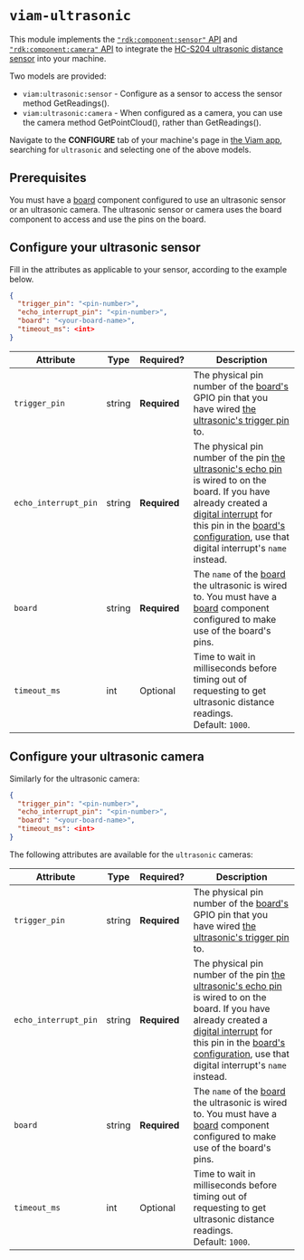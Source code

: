 # `viam-ultrasonic`

This module implements the [`"rdk:component:sensor"` API](https://docs.viam.com/components/sensor/) and [`"rdk:component:camera"` API](https://docs.viam.com/components/camera/) to integrate the [HC-S204 ultrasonic distance sensor](https://www.sparkfun.com/products/15569) into your machine.

Two models are provided:
* `viam:ultrasonic:sensor` - Configure as a sensor to access the sensor method GetReadings().
* `viam:ultrasonic:camera` - When configured as a camera, you can use the camera method GetPointCloud(), rather than GetReadings().

Navigate to the **CONFIGURE** tab of your machine's page in [the Viam app](https://app.viam.com), searching for `ultrasonic` and selecting one of the above models.

## Prerequisites

You must have a [board](https://docs.viam.com/components/board/) component configured to use an ultrasonic sensor or an ultrasonic camera.
The ultrasonic sensor or camera uses the board component to access and use the pins on the board.

## Configure your ultrasonic sensor
Fill in the attributes as applicable to your sensor, according to the example below.

```json
{
  "trigger_pin": "<pin-number>",
  "echo_interrupt_pin": "<pin-number>",
  "board": "<your-board-name>",
  "timeout_ms": <int>
}
```


| Attribute | Type | Required? | Description |
| --------- | ---- | --------- | ----------- |
| `trigger_pin` | string | **Required** | The physical pin number of the [board's](https://docs.viam.com/components/board/) GPIO pin that you have wired [the ultrasonic's trigger pin](https://www.sparkfun.com/products/15569) to. |
| `echo_interrupt_pin` | string | **Required** | The physical pin number of the pin [the ultrasonic's echo pin](https://www.sparkfun.com/products/15569) is wired to on the board. If you have already created a [digital interrupt](https://docs.viam.com/components/board/#digital_interrupts) for this pin in the [board's configuration](https://docs.viam.com/components/board/), use that digital interrupt's `name` instead. |
| `board`  | string | **Required** | The `name` of the [board](https://docs.viam.com/components/board/) the ultrasonic is wired to. You must have a [board](https://docs.viam.com/components/board/) component configured to make use of the board's pins. |
| `timeout_ms`  | int | Optional | Time to wait in milliseconds before timing out of requesting to get ultrasonic distance readings. <br> Default: `1000`. |


## Configure your ultrasonic camera

Similarly for the ultrasonic camera:

```json
{
  "trigger_pin": "<pin-number>",
  "echo_interrupt_pin": "<pin-number>",
  "board": "<your-board-name>",
  "timeout_ms": <int>
}
```

The following attributes are available for the `ultrasonic` cameras:

| Attribute | Type | Required? | Description |
| --------- | ---- | --------- | ----------- |
| `trigger_pin` | string | **Required** | The physical pin number of the [board's](https://docs.viam.com/components/board/) GPIO pin that you have wired [the ultrasonic's trigger pin](https://www.sparkfun.com/products/15569) to. |
| `echo_interrupt_pin` | string | **Required** | The physical pin number of the pin [the ultrasonic's echo pin](https://www.sparkfun.com/products/15569) is wired to on the board. If you have already created a [digital interrupt](https://docs.viam.com/components/board/#digital_interrupts) for this pin in the [board's configuration](https://docs.viam.com/components/board/), use that digital interrupt's `name` instead. |
| `board`  | string | **Required** | The `name` of the [board](https://docs.viam.com/components/board/) the ultrasonic is wired to. You must have a [board](https://docs.viam.com/components/board/) component configured to make use of the board's pins. |
| `timeout_ms`  | int | Optional | Time to wait in milliseconds before timing out of requesting to get ultrasonic distance readings. <br> Default: `1000`. |
